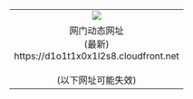 ﻿<table>
  <tr></tr>
  <tr><td colspan=2 align=center><img src="https://d1o1t1x0x1l2s8.cloudfront.net/Up/oGate.jpg" /></td></tr>
  <tr><td colspan=2 align=center>网门动态网址<br/>(最新)
<br>https://d1o1t1x0x1l2s8.cloudfront.net
<br/><br/>(以下网址可能失效)
    </td>
  </tr>
</table>

